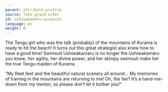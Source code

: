 ```yaml
---
parent: attribute.profile
source: fate-grand-order
id: ushiwakamaru-assassin
language: en
weight: 0
---
```


The Tengu girl who was the talk (probably) of the mountains of Kurama is ready to hit the beach! It turns out this great strategist also knew how to have a good time! Swimsuit Ushiwakamaru is no longer the Ushiwakamaru you knew; her agility, her divine power, and her skimpy swimsuit make her the true Tengu maiden of Kurama.

“My fleet feet and the beautiful natural scenery all around… My memories of training in the mountains are returning to me!
Oh, the fan? It’s a hand-me-down from my mentor, so please don’t let it bother you!”

